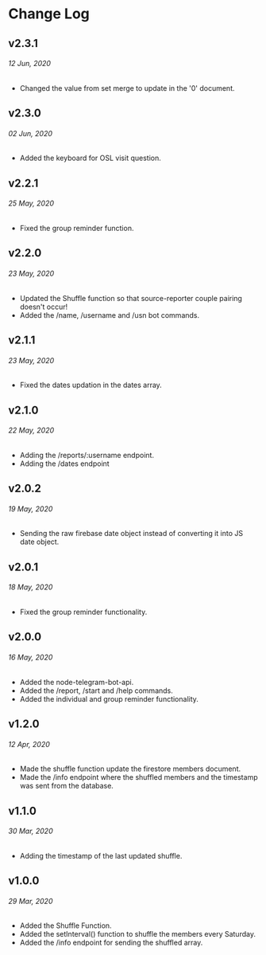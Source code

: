 # Change Log

## v2.3.1

###### _12 Jun, 2020_

- Changed the value from set merge to update in the '0' document.

## v2.3.0

###### _02 Jun, 2020_

- Added the keyboard for OSL visit question.

## v2.2.1

###### _25 May, 2020_

- Fixed the group reminder function.

## v2.2.0

###### _23 May, 2020_

- Updated the Shuffle function so that source-reporter couple pairing doesn't occur!
- Added the /name, /username and /usn bot commands.

## v2.1.1

###### _23 May, 2020_

- Fixed the dates updation in the dates array.

## v2.1.0

###### _22 May, 2020_

- Adding the /reports/:username endpoint.
- Adding the /dates endpoint

## v2.0.2

###### _19 May, 2020_

- Sending the raw firebase date object instead of converting it into JS date object.

## v2.0.1

###### _18 May, 2020_

- Fixed the group reminder functionality.

## v2.0.0

###### _16 May, 2020_

- Added the node-telegram-bot-api.
- Added the /report, /start and /help commands.
- Added the individual and group reminder functionality.

## v1.2.0

###### _12 Apr, 2020_

- Made the shuffle function update the firestore members document.
- Made the /info endpoint where the shuffled members and the timestamp was sent from the database.

## v1.1.0

###### _30 Mar, 2020_

- Adding the timestamp of the last updated shuffle.

## v1.0.0

###### _29 Mar, 2020_

- Added the Shuffle Function.
- Added the setInterval() function to shuffle the members every Saturday.
- Added the /info endpoint for sending the shuffled array.
